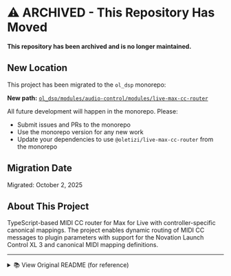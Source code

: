 # ⚠️ ARCHIVED - This Repository Has Moved

**This repository has been archived and is no longer maintained.**

## New Location

This project has been migrated to the `ol_dsp` monorepo:

**New path:** [`ol_dsp/modules/audio-control/modules/live-max-cc-router`](https://github.com/oletizi/ol_dsp/tree/main/modules/audio-control/modules/live-max-cc-router)

All future development will happen in the monorepo. Please:
- Submit issues and PRs to the monorepo
- Use the monorepo version for any new work
- Update your dependencies to use `@oletizi/live-max-cc-router` from the monorepo

## Migration Date

Migrated: October 2, 2025

## About This Project

TypeScript-based MIDI CC router for Max for Live with controller-specific canonical mappings. The project enables dynamic routing of MIDI CC messages to plugin parameters with support for the Novation Launch Control XL 3 and canonical MIDI mapping definitions.

---

<details>
<summary>📚 View Original README (for reference)</summary>

# CC Router - TypeScript for Max for Live

A TypeScript-based CC router for Launch Control XL3 that compiles to JavaScript for Max for Live. This gives you the
benefits of TypeScript development (types, IntelliSense, refactoring) while producing Max-compatible JavaScript.

## Features

- ✅ **TypeScript Development** - Full type safety and IntelliSense
- ✅ **Auto-compilation** - TypeScript compiles to Max-compatible JavaScript
- ✅ **Live Reload** - File watching for instant updates
- ✅ **Track-Aware Routing** - CC messages only affect the selected track
- ✅ **Plugin Presets** - Built-in mappings for common Ableton devices
- ✅ **Debug Mode** - Detailed logging for development
- ✅ **No External Dependencies** - Pure Max for Live integration

## Quick Start

### 1. Setup

```bash
npm install
npm run setup
```

### 2. Development

```bash
npm run dev    # Start TypeScript watch mode with notifications
```

### 3. Use in Max for Live

1. Open Max for Live
2. Navigate to your Max projects folder
3. Open `cc-router/patchers/cc-router.maxpat`
4. Save as an Audio Effect in your Live set
5. Connect Launch Control XL3 and start mapping!

## Architecture

```
TypeScript Source → Compiled JavaScript → Max for Live → Ableton Live
     (src/)            (dist/)           (js object)    (parameters)
```

## Project Structure

```
cc-router/
├── src/
│   ├── types.ts              # TypeScript definitions
│   ├── cc-router.ts          # Core routing logic
│   └── max-integration.ts    # Max for Live interface
├── dist/                     # Compiled JavaScript
├── scripts/
│   ├── setup.js             # Initial setup
│   └── deploy.js            # Deploy to Max for Live
└── package.json             # Dependencies and scripts
```

## Default Mappings (Launch Control XL3)

| Control | CC Number | Parameter Index | Description       |
|---------|-----------|-----------------|-------------------|
| Knob 1  | CC 13     | Parameter 0     | Device 0, Param 0 |
| Knob 2  | CC 14     | Parameter 1     | Device 0, Param 1 |
| Knob 3  | CC 15     | Parameter 2     | Device 0, Param 2 |
| Knob 4  | CC 16     | Parameter 3     | Device 0, Param 3 |
| Knob 5  | CC 17     | Parameter 4     | Device 0, Param 4 |
| Knob 6  | CC 18     | Parameter 5     | Device 0, Param 5 |
| Knob 7  | CC 19     | Parameter 6     | Device 0, Param 6 |
| Knob 8  | CC 20     | Parameter 7     | Device 0, Param 7 |

## Available Commands (in Max Console)

### Basic Usage

- `loadbang` - Initialize the router
- `help` - Show all available commands
- `config` - Display current configuration
- `trackinfo` - Show selected track and devices

### Mapping Management

- `setmapping <cc> <device> <param> [name] [curve]` - Add/update mapping
- `removemapping <cc>` - Remove a mapping
- `setupfor <plugin>` - Load preset for specific plugin

### Testing & Debug

- `debug <0|1>` - Toggle debug mode
- `testcc <cc> <value>` - Test a specific CC message
- `bang` - Show track info

### Plugin Presets

- `setupfor eq8` - EQ Eight with frequency/gain controls
- `setupfor compressor` - Compressor with threshold/ratio/attack/release
- `setupfor reverb` - Reverb with decay/room size/dry-wet
- `setupfor operator` - Operator with oscillator levels and filter

## Development Workflow

### 1. Edit TypeScript Files

```bash
# Start watch mode
npm run dev

# Edit files in src/
code src/cc-router.ts
```

### 2. Auto-Compilation

- Files automatically compile to `dist/`
- Notifications show compilation status
- Max device picks up changes via `@autowatch 1`

### 3. Test in Max for Live

- Reload js object if needed
- Use debug commands to test functionality
- Send MIDI CC messages to verify routing

### 4. Deploy Updates

```bash
npm run deploy  # Copy latest compiled JS to Max projects
```

## Value Transformation

### Curves

- **Linear**: Direct 1:1 mapping (default)
- **Exponential**: Squared response (more precision at low values)
- **Logarithmic**: Square root response (more precision at high values)

### Custom Ranges

Set min/max values in parameter mappings:

```javascript
setmapping
13
0
1
"Filter Freq"
exponential
0.2
0.8
// CC 13 now maps from 20% to 80% of parameter range
```

## Advanced Usage

### Custom Plugin Integration

1. **Discover parameters:**
   ```
   trackinfo  # Shows devices and parameter counts
   ```

2. **Create mappings:**
   ```
   setmapping 13 0 5 "Custom Param" linear
   ```

3. **Save configuration:**
    - Mappings persist within the Max object
    - Export/import via TypeScript code

### Multiple Device Support

Map different CC ranges to different devices:

```javascript
// Device 0 (first in chain)
setmapping
13
0
0
"Device 1 Param 1"
setmapping
14
0
1
"Device 1 Param 2"

// Device 1 (second in chain)
setmapping
21
1
0
"Device 2 Param 1"
setmapping
22
1
1
"Device 2 Param 2"
```

## TypeScript Benefits

### Type Safety

```typescript
interface ParameterMapping {
    ccNumber: number;
    deviceIndex: number;
    parameterIndex: number;
    parameterName: string;
    curve: 'linear' | 'exponential' | 'logarithmic';
}
```

### IntelliSense

- Auto-completion for Live API calls
- Parameter hints and documentation
- Compile-time error checking

### Refactoring

- Safe renaming across files
- Find all references
- Automated code transformations

## Scripts

```bash
npm run build      # Compile TypeScript to JavaScript
npm run watch      # Auto-compile on file changes
npm run dev        # Watch mode with notifications
npm run deploy     # Deploy compiled JS to Max for Live
npm run setup      # Initial project setup
npm run clean      # Clean dist folder
```

## Troubleshooting

### TypeScript Compilation Errors

- Check `tsconfig.json` configuration
- Ensure proper type definitions in `src/types.ts`
- Run `npm run build` to see detailed errors

### Max for Live Integration Issues

- Verify `@autowatch 1` in js object
- Check Max console for JavaScript errors
- Reload js object after compilation
- Ensure file paths are correct

### MIDI Routing Problems

- Use `debug 1` to enable verbose logging
- Check track selection with `trackinfo`
- Verify device/parameter indices exist
- Test with `testcc` command

### Launch Control XL3 Setup

- Use custom mode (not DAW control)
- Verify CC numbers 13-20 for top knobs
- Check MIDI channel (default: channel 1)
- Test with external MIDI monitor first

## Acknowledgements

This project uses [ioRouting.js](https://github.com/h1data/M4L-ioRouting-js) by [h1data](https://github.com/h1data) to enable MIDI input routing on audio tracks. The MIDI routing approach was inspired by the MidiRouter Max for Live device.

## Contributing

1. Fork the repository
2. Create feature branch: `git checkout -b feature-name`
3. Edit TypeScript files in `src/`
4. Test with `npm run dev`
5. Submit pull request

## License

MIT License - see LICENSE file for details

</details>

